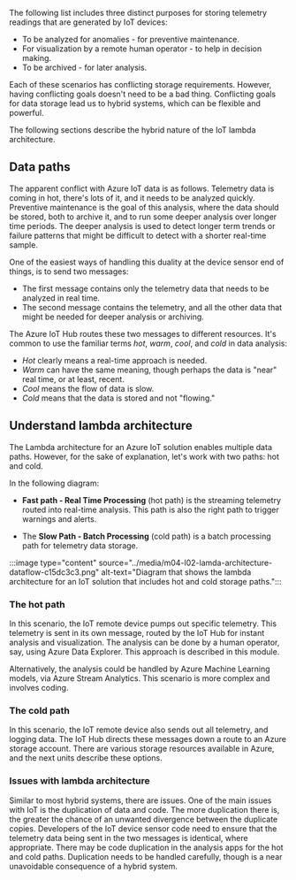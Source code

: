 The following list includes three distinct purposes for storing telemetry readings that are generated by IoT devices:

* To be analyzed for anomalies - for preventive maintenance.
* For visualization by a remote human operator - to help in decision making.
* To be archived - for later analysis.

Each of these scenarios has conflicting storage requirements. However, having conflicting goals doesn't need to be a bad thing. Conflicting goals for data storage lead us to hybrid systems, which can be flexible and powerful.

The following sections describe the hybrid nature of the IoT lambda architecture.

## Data paths

The apparent conflict with Azure IoT data is as follows. Telemetry data is coming in hot, there's lots of it, and it needs to be analyzed quickly. Preventive maintenance is the goal of this analysis, where the data should be stored, both to archive it, and to run some deeper analysis over longer time periods. The deeper analysis is used to detect longer term trends or failure patterns that might be difficult to detect with a shorter real-time sample.

One of the easiest ways of handling this duality at the device sensor end of things, is to send two messages:

* The first message contains only the telemetry data that needs to be analyzed in real time.
* The second message contains the telemetry, and all the other data that might be needed for deeper analysis or archiving.

The Azure IoT Hub routes these two messages to different resources. It's common to use the familiar terms *hot*, *warm*, *cool*, and *cold* in data analysis:

* *Hot* clearly means a real-time approach is needed.
* *Warm* can have the same meaning, though perhaps the data is "near" real time, or at least, recent.
* *Cool* means the flow of data is slow.
* *Cold* means that the data is stored and not "flowing."

## Understand lambda architecture

The Lambda architecture for an Azure IoT solution enables multiple data paths. However, for the sake of explanation, let's work with two paths: hot and cold.

In the following diagram:

* **Fast path - Real Time Processing** (hot path) is the streaming telemetry routed into real-time analysis. This path is also the right path to trigger warnings and alerts.

* The **Slow Path - Batch Processing** (cold path) is a batch processing path for telemetry data storage.

:::image type="content" source="../media/m04-l02-lamda-architecture-dataflow-c15dc3c3.png" alt-text="Diagram that shows the lambda architecture for an IoT solution that includes hot and cold storage paths.":::

### The hot path

In this scenario, the IoT remote device pumps out specific telemetry. This telemetry is sent in its own message, routed by the IoT Hub for instant analysis and visualization. The analysis can be done by a human operator, say, using Azure Data Explorer. This approach is described in this module.

Alternatively, the analysis could be handled by Azure Machine Learning models, via Azure Stream Analytics. This scenario is more complex and involves coding.

### The cold path

In this scenario, the IoT remote device also sends out all telemetry, and logging data. The IoT Hub directs these messages down a route to an Azure storage account. There are various storage resources available in Azure, and the next units describe these options.

### Issues with lambda architecture

Similar to most hybrid systems, there are issues. One of the main issues with IoT is the duplication of data and code. The more duplication there is, the greater the chance of an unwanted divergence between the duplicate copies. Developers of the IoT device sensor code need to ensure that the telemetry data being sent in the two messages is identical, where appropriate. There may be code duplication in the analysis apps for the hot and cold paths. Duplication needs to be handled carefully, though is a near unavoidable consequence of a hybrid system.
